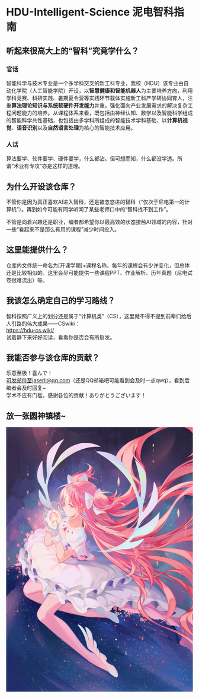 # HDU-Intelligent-Science 泥电智科指南
## 听起来很高大上的“智科”究竟学什么？
### 官话
智能科学与技术专业是一个多学科交叉的新工科专业，我校（HDU）该专业由自动化学院（人工智能学院）开设，以**智慧健康和智能机器人**为主要培养方向，利用学科竞赛、科研实践、暑期夏令营等实践环节载体实施新工科产学研协同育人，注重**算法理论知识与系统软硬件开发能力**并重，强化面向产业发展需求的解决复杂工程问题能力的培养。从课程体系来看，既包括由神经认知、数学以及智能科学组成的智能科学共性基础，也包括由多学科所组成的智能技术学科基础、以**计算机视觉**、**语音识别**以及**自然语言处理**为核心的智能技术应用。
### 人话

算法要学、软件要学、硬件要学，什么都沾。但可想而知，什么都没学透。所谓“术业有专攻”亦是这样的道理。

## 为什么开设该仓库？
不管你是因为真正喜欢AI进入智科，还是被忽悠进的智科（“仅次于尼电第一的计算机”）。再到如今可能有同学听闻了某些老师口中的“智科找不到工作”。

不管是向着兴趣还是职业，编者都希望你以最高效的状态接触AI领域的内容，针对一些“看起来不是那么有用的课程”减少时间投入。

## 这里能提供什么？
仓库内文件统一命名为[开课学期]+课程名称。每年的课程会有少许变化，但总体还是比较相似的。这里会尽可能提供一些课程PPT、作业解析、历年真题（尼电试卷很难流出）等。

## 我该怎么确定自己的学习路线？
智科按照广义上的划分还是属于“计算机类”（CS），这里就不得不提到前辈们给后人引路的伟大成果——CSwiki：<br />https://hdu-cs.wiki/<br />试着静下来好好阅读，看看你是否会有所启发。

## 我能否参与该仓库的贡献？
乐意至极！喜んで！
<br />可发邮件至jaserli@qq.com（还是QQ邮箱吧可能看到会及时一点qwq），看到后编者会及时回复~
<br />学术不应有门槛，感谢各位的贡献！ありがとうございます！

## 放一张圆神镇楼~
![image](image/madoka.jpg)
